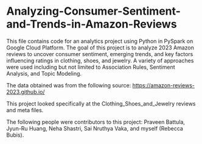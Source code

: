 # Analyzing-Consumer-Sentiment-and-Trends-in-Amazon-Reviews


This file contains code for an analytics project using Python in PySpark on Google Cloud Platform. The goal of this project is to analyze 2023 Amazon reviews to uncover consumer sentiment, emerging trends, and key factors influencing ratings in clothing, shoes, and jewelry. A variety of approaches were used including but not limited to Association Rules, Sentiment Analysis, and Topic Modeling. 

The data obtained was from the following source: https://amazon-reviews-2023.github.io/

This project looked specifically at the Clothing_Shoes_and_Jewelry reviews and meta files.

The following people were contributors to this project: Praveen Battula, Jyun-Ru Huang, Neha Shastri, Sai Nruthya Vaka, and myself (Rebecca Bubis).
